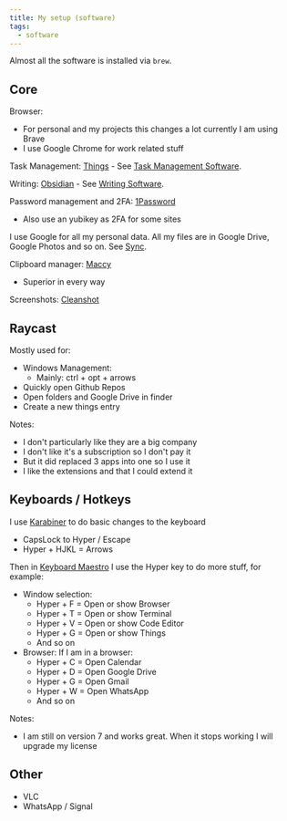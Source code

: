 ```yaml
---
title: My setup (software)
tags:
  - software
---
```


Almost all the software is installed via `brew`.

## Core

Browser:

- For personal and my projects this changes a lot currently I am using Brave
- I use Google Chrome for work related stuff

Task Management: [Things](https://culturedcode.com/things/) - See [Task Management Software](../task-management-software).

Writing: [Obsidian](https://obsidian.md) - See [Writing Software](../writing-software).

Password management and 2FA: [1Password](https://1password.com/)

- Also use an yubikey as 2FA for some sites

I use Google for all my personal data. All my files are in Google Drive, Google Photos and so on. See [Sync](../keeping-sync.md).

Clipboard manager: [Maccy](https://maccy.app/)

- Superior in every way

Screenshots: [Cleanshot](https://cleanshot.com/)

## Raycast

Mostly used for:

- Windows Management:
  - Mainly: ctrl + opt + arrows
- Quickly open Github Repos
- Open folders and Google Drive in finder
- Create a new things entry

Notes:

- I don't particularly like they are a big company
- I don't like it's a subscription so I don't pay it
- But it did replaced 3 apps into one so I use it
- I like the extensions and that I could extend it

## Keyboards / Hotkeys

I use [Karabiner](https://karabiner-elements.pqrs.org) to do basic changes to the keyboard

- CapsLock to Hyper / Escape
- Hyper + HJKL = Arrows

Then in [Keyboard Maestro](https://www.keyboardmaestro.com/) I use the Hyper key to do more stuff, for example:

- Window selection:
  - Hyper + F = Open or show Browser
  - Hyper + T = Open or show Terminal
  - Hyper + V = Open or show Code Editor
  - Hyper + G = Open or show Things
  - And so on
- Browser: If I am in a browser:
  - Hyper + C = Open Calendar
  - Hyper + D = Open Google Drive
  - Hyper + G = Open Gmail
  - Hyper + W = Open WhatsApp
  - And so on

Notes:

- I am still on version 7 and works great. When it stops working I will upgrade my license

## Other

- VLC
- WhatsApp / Signal
